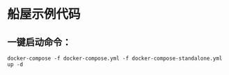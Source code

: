 船屋示例代码
=========


## 一键启动命令：

`
docker-compose -f docker-compose.yml -f docker-compose-standalone.yml up -d
`